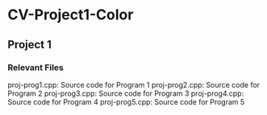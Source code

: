 # CV-Project1-Color

## Project 1

### Relevant Files
proj-prog1.cpp: Source code for Program 1
proj-prog2.cpp: Source code for Program 2
proj-prog3.cpp: Source code for Program 3
proj-prog4.cpp: Source code for Program 4
proj-prog5.cpp: Source code for Program 5

